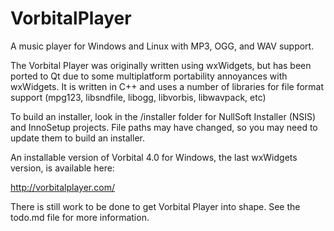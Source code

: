 VorbitalPlayer
==============

A music player for Windows and Linux with MP3, OGG, and WAV support.

The Vorbital Player was originally written using wxWidgets, but has been ported
to Qt due to some multiplatform portability annoyances with wxWidgets. It is
written in C++ and uses a number of libraries for file format support (mpg123,
libsndfile, libogg, libvorbis, libwavpack, etc)

To build an installer, look in the /installer folder for NullSoft Installer
(NSIS) and InnoSetup projects. File paths may have changed, so you may need
to update them to build an installer.

An installable version of Vorbital 4.0 for Windows, the last wxWidgets version,
is available here:

http://vorbitalplayer.com/

There is still work to be done to get Vorbital Player into shape. See the todo.md
file for more information.

